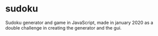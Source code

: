 # sudoku
Sudoku generator and game in JavaScript, made in january 2020 as a double challenge in creating the generator and the gui.
